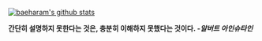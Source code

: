 [![baeharam's github stats](https://github-readme-stats.vercel.app/api?username=baeharam&count_private=true&show_icons=true&theme=radical)](https://github.com/anuraghazra/github-readme-stats)

**간단히 설명하지 못한다는 것은, 충분히 이해하지 못했다는 것이다.
*-알버트 아인슈타인***
